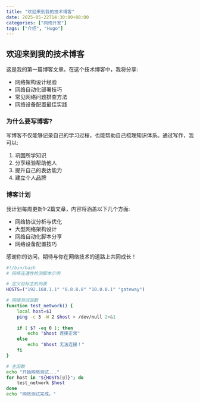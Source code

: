 ```yaml
---
title: "欢迎来到我的技术博客"
date: 2025-05-22T14:30:00+08:00
categories: ["网络开发"]
tags: ["介绍", "Hugo"]
---
```


## 欢迎来到我的技术博客

这是我的第一篇博客文章。在这个技术博客中，我将分享:

- 网络架构设计经验
- 网络自动化部署技巧
- 常见网络问题排查方法
- 网络设备配置最佳实践

### 为什么要写博客?

写博客不仅能够记录自己的学习过程，也能帮助自己梳理知识体系。通过写作，我可以:

1. 巩固所学知识
2. 分享经验帮助他人
3. 提升自己的表达能力
4. 建立个人品牌

### 博客计划

我计划每周更新1-2篇文章，内容将涵盖以下几个方面:

- 网络协议分析与优化
- 大型网络架构设计
- 网络自动化脚本分享
- 网络设备配置技巧

感谢你的访问，期待与你在网络技术的道路上共同成长！

```bash
#!/bin/bash
# 网络连通性检测脚本示例

# 定义目标主机列表
HOSTS=("192.168.1.1" "8.8.8.8" "10.0.0.1" "gateway")

# 网络测试函数
function test_network() {
    local host=$1
    ping -c 3 -W 2 $host > /dev/null 2>&1
    
    if [ $? -eq 0 ]; then
        echo "$host 连接正常"
    else
        echo "$host 无法连接！"
    fi
}

# 主函数
echo "开始网络测试..."
for host in "${HOSTS[@]}"; do
    test_network $host
done
echo "网络测试完成。"
``` 